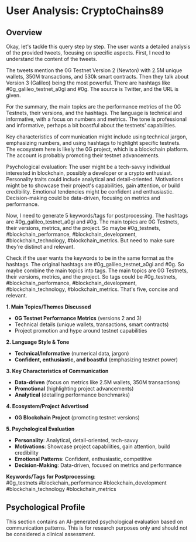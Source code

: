 # User Analysis: CryptoChains89

## Overview

<think>
Okay, let's tackle this query step by step. The user wants a detailed analysis of the provided tweets, focusing on specific aspects. First, I need to understand the content of the tweets.

The tweets mention the 0G Testnet Version 2 (Newton) with 2.5M unique wallets, 350M transactions, and 530k smart contracts. Then they talk about Version 3 (Galileo) being the most powerful. There are hashtags like #0g_galileo_testnet_a0gi and #0g. The source is Twitter, and the URL is given.

For the summary, the main topics are the performance metrics of the 0G Testnets, their versions, and the hashtags. The language is technical and informative, with a focus on numbers and metrics. The tone is professional and informative, perhaps a bit boastful about the testnets' capabilities.

Key characteristics of communication might include using technical jargon, emphasizing numbers, and using hashtags to highlight specific testnets. The ecosystem here is likely the 0G project, which is a blockchain platform. The account is probably promoting their testnet advancements.

Psychological evaluation: The user might be a tech-savvy individual interested in blockchain, possibly a developer or a crypto enthusiast. Personality traits could include analytical and detail-oriented. Motivations might be to showcase their project's capabilities, gain attention, or build credibility. Emotional tendencies might be confident and enthusiastic. Decision-making could be data-driven, focusing on metrics and performance.

Now, I need to generate 5 keywords/tags for postprocessing. The hashtags are #0g_galileo_testnet_a0gi and #0g. The main topics are 0G Testnets, their versions, metrics, and the project. So maybe #0g_testnets, #blockchain_performance, #blockchain_development, #blockchain_technology, #blockchain_metrics. But need to make sure they're distinct and relevant.

Check if the user wants the keywords to be in the same format as the hashtags. The original hashtags are #0g_galileo_testnet_a0gi and #0g. So maybe combine the main topics into tags. The main topics are 0G Testnets, their versions, metrics, and the project. So tags could be #0g_testnets, #blockchain_performance, #blockchain_development, #blockchain_technology, #blockchain_metrics. That's five, concise and relevant.
</think>

**1. Main Topics/Themes Discussed**  
- **0G Testnet Performance Metrics** (versions 2 and 3)  
- Technical details (unique wallets, transactions, smart contracts)  
- Project promotion and hype around testnet capabilities  

**2. Language Style & Tone**  
- **Technical/Informative** (numerical data, jargon)  
- **Confident, enthusiastic, and boastful** (emphasizing testnet power)  

**3. Key Characteristics of Communication**  
- **Data-driven** (focus on metrics like 2.5M wallets, 350M transactions)  
- **Promotional** (highlighting project advancements)  
- **Analytical** (detailing performance benchmarks)  

**4. Ecosystem/Project Advertised**  
- **0G Blockchain Project** (promoting testnet versions)  

**5. Psychological Evaluation**  
- **Personality**: Analytical, detail-oriented, tech-savvy  
- **Motivations**: Showcase project capabilities, gain attention, build credibility  
- **Emotional Patterns**: Confident, enthusiastic, competitive  
- **Decision-Making**: Data-driven, focused on metrics and performance  

**Keywords/Tags for Postprocessing**:  
#0g_testnets #blockchain_performance #blockchain_development #blockchain_technology #blockchain_metrics

## Psychological Profile

This section contains an AI-generated psychological evaluation based on communication patterns. This is for research purposes only and should not be considered a clinical assessment.